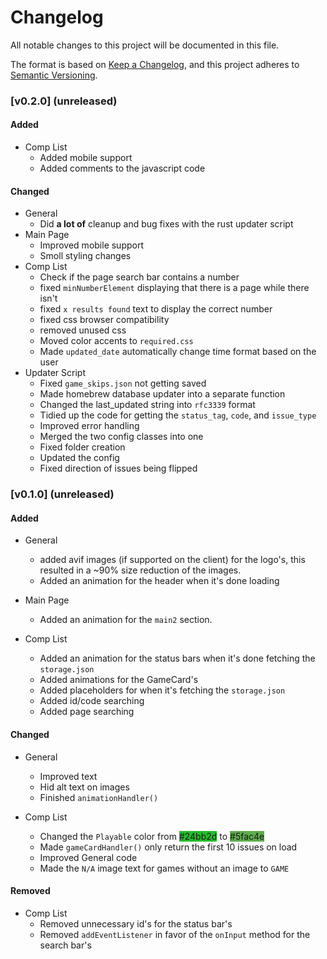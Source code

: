 # Changelog

All notable changes to this project will be documented in this file.

The format is based on [Keep a Changelog](https://keepachangelog.com/en/1.1.0/),
and this project adheres to [Semantic Versioning](https://semver.org/spec/v2.0.0.html).

### [v0.2.0] (unreleased)

#### Added

- Comp List
    - Added mobile support
    - Added comments to the javascript code

#### Changed

- General
    - Did **a lot of** cleanup and bug fixes with the rust updater script
- Main Page
    - Improved mobile support
    - Smoll styling changes
- Comp List
    - Check if the page search bar contains a number
    - fixed `minNumberElement` displaying that there is a page while there isn't
    - fixed `x results found` text to display the correct number
    - fixed css browser compatibility
    - removed unused css
    - Moved color accents to `required.css`
    - Made `updated_date` automatically change time format based on the user
- Updater Script
    - Fixed `game_skips.json` not getting saved
    - Made homebrew database updater into a separate function
    - Changed the last_updated string into `rfc3339` format
    - Tidied up the code for getting the `status_tag`, `code`, and `issue_type`
    - Improved error handling
    - Merged the two config classes into one
    - Fixed folder creation
    - Updated the config
    - Fixed direction of issues being flipped

### [v0.1.0] (unreleased)

#### Added

- General
    - added avif images (if supported on the client) for the logo's, this resulted in a ~90% size reduction of the
      images.
    - Added an animation for the header when it's done loading


- Main Page
    - Added an animation for the `main2` section.


- Comp List
    - Added an animation for the status bars when it's done fetching the `storage.json`
    - Added animations for the GameCard's
    - Added placeholders for when it's fetching the `storage.json`
    - Added id/code searching
    - Added page searching

#### Changed

- General
    - Improved text
    - Hid alt text on images
    - Finished `animationHandler()`


- Comp List
    - Changed the `Playable` color from <span style="background:#24bb2d;">#24bb2d</span>
      to <span style="background:#5fac4e;">#5fac4e</span>
    - Made `gameCardHandler()` only return the first 10 issues on load
    - Improved General code
    - Made the `N/A` image text for games without an image to `GAME`

#### Removed

- Comp List
    - Removed unnecessary id's for the status bar's
    - Removed `addEventListener` in favor of the `onInput` method for the search bar's